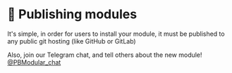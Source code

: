 # 💬 Publishing modules

It's simple, in order for users to install your module, it must be published to any public git hosting (like GitHub or GitLab)

Also, join our Telegram chat, and tell others about the new module! [@PBModular_chat](https://t.me/PBModular_chat)